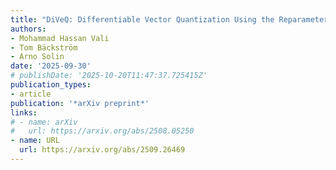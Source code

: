 ```yaml
---
title: "DiVeQ: Differentiable Vector Quantization Using the Reparameterization Trick"
authors:
- Mohammad Hassan Vali
- Tom Bäckström
- Arno Solin
date: '2025-09-30'
# publishDate: '2025-10-20T11:47:37.725415Z'
publication_types:
- article
publication: '*arXiv preprint*'
links:
# - name: arXiv
#   url: https://arxiv.org/abs/2508.05250
- name: URL
  url: https://arxiv.org/abs/2509.26469
---
```

